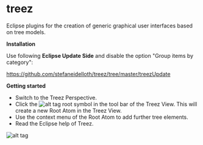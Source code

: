 # treez

Eclipse plugins for the creation of generic graphical user interfaces based on tree models.

**Installation**

Use following **Eclipse Update Side** and disable the option "Group items by category":

https://github.com/stefaneidelloth/treez/tree/master/treezUpdate

**Getting started**

* Switch to the Treez Perspective.
* Click the ![alt tag](https://github.com/stefaneidelloth/treez/blob/master/treezCore/icons/root.png) root symbol in the tool bar of the Treez View. This will create a new Root Atom in the Treez View.
* Use the context menu of the Root Atom to add further tree elements. 
* Read the Eclipse help of Treez. 


![alt tag](https://github.com/stefaneidelloth/treez/blob/master/Treez_Screenshot.png)

